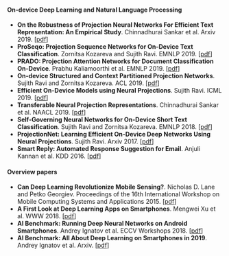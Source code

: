 #### On-device Deep Learning and Natural Language Processing

- **On the Robustness of Projection Neural Networks For Efficient Text Representation: An Empirical Study**. Chinnadhurai Sankar et al. Arxiv 2019. [[pdf](https://arxiv.org/pdf/1908.05763.pdf)]
- **ProSeqo: Projection Sequence Networks for On-Device Text Classification**. Zornitsa Kozareva and Sujith Ravi. EMNLP 2019. [[pdf](https://www.aclweb.org/anthology/D19-1402.pdf)]
- **PRADO: Projection Attention Networks for Document Classification On-Device**. Prabhu Kaliamoorthi et al. EMNLP 2019. [[pdf](https://www.aclweb.org/anthology/D19-1506.pdf)]
- **On-device Structured and Context Partitioned Projection Networks**. Sujith Ravi and Zornitsa Kozareva. ACL 2019. [[pdf](https://www.aclweb.org/anthology/P19-1368.pdf)]
- **Efficient On-Device Models using Neural Projections**. Sujith Ravi. ICML 2019. [[pdf](http://proceedings.mlr.press/v97/ravi19a/ravi19a.pdf)]
- **Transferable Neural Projection Representations**. Chinnadhurai Sankar et al. NAACL 2019. [[pdf](https://arxiv.org/pdf/1906.01605.pdf)]
- **Self-Governing Neural Networks for On-Device Short Text Classification**. Sujith Ravi and Zornitsa Kozareva. EMNLP 2018. [[pdf](https://www.aclweb.org/anthology/D18-1105.pdf)]
- **ProjectionNet: Learning Efficient On-Device Deep Networks Using Neural Projections**. Sujith Ravi. Arxiv 2017. [[pdf](https://arxiv.org/pdf/1708.00630.pdf)]
- **Smart Reply: Automated Response Suggestion for Email**. Anjuli Kannan et al. KDD 2016. [[pdf](https://www.kdd.org/kdd2016/papers/files/Paper_1069.pdf)]


#### Overview papers

- **Can Deep Learning Revolutionize Mobile Sensing?**. Nicholas D. Lane and Petko Georgiev. Proceedings of the 16th International Workshop on Mobile Computing Systems and Applications 2015. [[pdf](http://citeseerx.ist.psu.edu/viewdoc/download?doi=10.1.1.679.2975&rep=rep1&type=pdf)]
- **A First Look at Deep Learning Apps on Smartphones**. Mengwei Xu et al. WWW 2018. [[pdf](https://arxiv.org/pdf/1812.05448.pdf)]
- **AI Benchmark: Running Deep Neural Networks on Android Smartphones**. Andrey Ignatov et al. ECCV Workshops 2018. [[pdf](https://arxiv.org/pdf/1810.01109.pdf)]
- **AI Benchmark: All About Deep Learning on Smartphones in 2019**. Andrey Ignatov et al. Arxiv. [[pdf](https://arxiv.org/pdf/1910.06663.pdf)]
